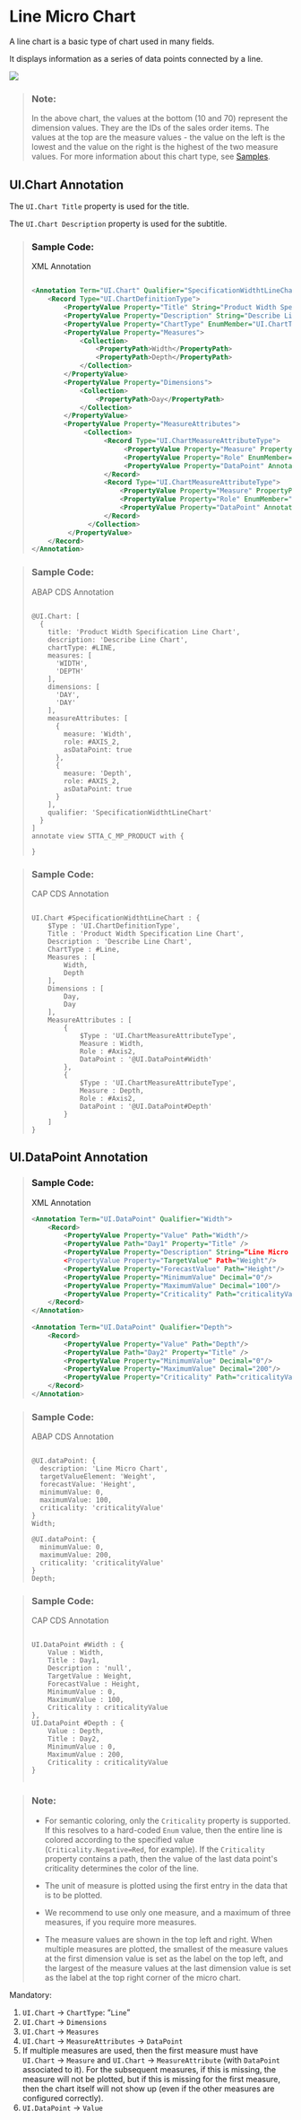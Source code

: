 <!-- loioe5cb2afe0e484e4b803b0c82190895de -->

# Line Micro Chart

A line chart is a basic type of chart used in many fields.

It displays information as a series of data points connected by a line.

![](images/Line_Micro_Chart_f99a0bc.png)

> ### Note:  
> In the above chart, the values at the bottom \(10 and 70\) represent the dimension values. They are the IDs of the sales order items. The values at the top are the measure values - the value on the left is the lowest and the value on the right is the highest of the two measure values. For more information about this chart type, see [Samples](https://ui5.sap.com/1.82.5/#/entity/sap.suite.ui.microchart.LineMicroChart).



<a name="loioe5cb2afe0e484e4b803b0c82190895de__section_q2l_g3q_qmb"/>

## UI.Chart Annotation

The `UI.Chart Title` property is used for the title.

The `UI.Chart Description` property is used for the subtitle.

> ### Sample Code:  
> XML Annotation
> 
> ```xml
> 
> <Annotation Term="UI.Chart" Qualifier="SpecificationWidthtLineChart">
>     <Record Type="UI.ChartDefinitionType">
>         <PropertyValue Property="Title" String="Product Width Specification Line Chart"/>
>         <PropertyValue Property="Description" String="Describe Line Chart"/>
>         <PropertyValue Property="ChartType" EnumMember="UI.ChartType/Line"/>
>         <PropertyValue Property="Measures">
>             <Collection>
>                 <PropertyPath>Width</PropertyPath>
>                 <PropertyPath>Depth</PropertyPath>
>             </Collection>
>         </PropertyValue>
>         <PropertyValue Property="Dimensions">
>             <Collection>
>                 <PropertyPath>Day</PropertyPath>
>             </Collection>
>         </PropertyValue>
>         <PropertyValue Property="MeasureAttributes">
>              <Collection>
>                   <Record Type="UI.ChartMeasureAttributeType">
>                        <PropertyValue Property="Measure" PropertyPath="Width"/>
>                        <PropertyValue Property="Role" EnumMember="UI.ChartMeasureRoleType/Axis2"/>
>                        <PropertyValue Property="DataPoint" AnnotationPath="@UI.DataPoint#Width"/>
>                   </Record>
>                   <Record Type="UI.ChartMeasureAttributeType">
>                       <PropertyValue Property="Measure" PropertyPath="Depth"/>
>                       <PropertyValue Property="Role" EnumMember="UI.ChartMeasureRoleType/Axis2"/>
>                       <PropertyValue Property="DataPoint" AnnotationPath="@UI.DataPoint#Depth"/>
>                   </Record>
>               </Collection>
>          </PropertyValue>
>     </Record>
> </Annotation>
> ```

> ### Sample Code:  
> ABAP CDS Annotation
> 
> ```
> 
> @UI.Chart: [
>   {
>     title: 'Product Width Specification Line Chart',
>     description: 'Describe Line Chart',
>     chartType: #LINE,
>     measures: [
>       'WIDTH',
>       'DEPTH'
>     ],
>     dimensions: [
>       'DAY',
>       'DAY'
>     ],
>     measureAttributes: [
>       {
>         measure: 'Width',
>         role: #AXIS_2,
>         asDataPoint: true
>       },
>       {
>         measure: 'Depth',
>         role: #AXIS_2,
>         asDataPoint: true
>       }
>     ],
>     qualifier: 'SpecificationWidthtLineChart'
>   }
> ]
> annotate view STTA_C_MP_PRODUCT with {
> 
> }
> 
> ```

> ### Sample Code:  
> CAP CDS Annotation
> 
> ```
> 
> UI.Chart #SpecificationWidthtLineChart : {
>     $Type : 'UI.ChartDefinitionType',
>     Title : 'Product Width Specification Line Chart',
>     Description : 'Describe Line Chart',
>     ChartType : #Line,
>     Measures : [
>         Width,
>         Depth
>     ],
>     Dimensions : [
>         Day,
>         Day
>     ],
>     MeasureAttributes : [
>         {
>             $Type : 'UI.ChartMeasureAttributeType',
>             Measure : Width,
>             Role : #Axis2,
>             DataPoint : '@UI.DataPoint#Width'
>         },
>         {
>             $Type : 'UI.ChartMeasureAttributeType',
>             Measure : Depth,
>             Role : #Axis2,
>             DataPoint : '@UI.DataPoint#Depth'
>         }
>     ]
> }
> 
> ```



<a name="loioe5cb2afe0e484e4b803b0c82190895de__section_l1l_g3q_qmb"/>

## UI.DataPoint Annotation

> ### Sample Code:  
> XML Annotation
> 
> ```xml
> <Annotation Term="UI.DataPoint" Qualifier="Width">
>     <Record>
>         <PropertyValue Property="Value" Path="Width"/>
>         <PropertyValue Path="Day1" Property="Title" />
>         <PropertyValue Property="Description" String=“Line Micro Chart"/>
>         <PropertyValue Property="TargetValue" Path="Weight"/>
>         <PropertyValue Property="ForecastValue" Path="Height"/>
>         <PropertyValue Property="MinimumValue" Decimal="0"/>
>         <PropertyValue Property="MaximumValue" Decimal="100"/>
>         <PropertyValue Property="Criticality" Path="criticalityValue"/>
>     </Record>
> </Annotation>
>  
> <Annotation Term="UI.DataPoint" Qualifier="Depth">
>     <Record>
>         <PropertyValue Property="Value" Path="Depth"/>
>         <PropertyValue Path="Day2" Property="Title" />
>         <PropertyValue Property="MinimumValue" Decimal="0"/>
>         <PropertyValue Property="MaximumValue" Decimal="200"/>
>         <PropertyValue Property="Criticality" Path="criticalityValue"/>
>     </Record>
> </Annotation>
> 
> ```

> ### Sample Code:  
> ABAP CDS Annotation
> 
> ```
> 
> @UI.dataPoint: {
>   description: 'Line Micro Chart',
>   targetValueElement: 'Weight',
>   forecastValue: 'Height',
>   minimumValue: 0,
>   maximumValue: 100,
>   criticality: 'criticalityValue'
> }
> Width;
> 
> @UI.dataPoint: {
>   minimumValue: 0,
>   maximumValue: 200,
>   criticality: 'criticalityValue'
> }
> Depth;
> 
> ```

> ### Sample Code:  
> CAP CDS Annotation
> 
> ```
> 
> UI.DataPoint #Width : {
>     Value : Width,
>     Title : Day1,
>     Description : 'null',
>     TargetValue : Weight,
>     ForecastValue : Height,
>     MinimumValue : 0,
>     MaximumValue : 100,
>     Criticality : criticalityValue
> },
> UI.DataPoint #Depth : {
>     Value : Depth,
>     Title : Day2,
>     MinimumValue : 0,
>     MaximumValue : 200,
>     Criticality : criticalityValue
> }
> 
> 
> ```

> ### Note:  
> -   For semantic coloring, only the `Criticality` property is supported. If this resolves to a hard-coded `Enum` value, then the entire line is colored according to the specified value \(`Criticality.Negative=Red`, for example\). If the `Criticality` property contains a path, then the value of the last data point's criticality determines the color of the line.
> 
> -   The unit of measure is plotted using the first entry in the data that is to be plotted.
> 
> -   We recommend to use only one measure, and a maximum of three measures, if you require more measures.
> 
> -   The measure values are shown in the top left and right. When multiple measures are plotted, the smallest of the measure values at the first dimension value is set as the label on the top left, and the largest of the measure values at the last dimension value is set as the label at the top right corner of the micro chart.

Mandatory:

1.  `UI.Chart` → `ChartType`: “`Line`”
2.  `UI.Chart` → `Dimensions`
3.  `UI.Chart` → `Measures`
4.  `UI.Chart` → `MeasureAttributes` → `DataPoint`
5.  If multiple measures are used, then the first measure must have `UI.Chart` → `Measure` and `UI.Chart` → `MeasureAttribute` \(with `DataPoint` associated to it\). For the subsequent measures, if this is missing, the measure will not be plotted, but if this is missing for the first measure, then the chart itself will not show up \(even if the other measures are configured correctly\).
6.  `UI.DataPoint` → `Value`

